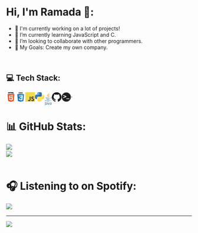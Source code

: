 # Hi, I'm Ramada 👋:
- 🔭 I'm currently working on a lot of projects!
- 🌱 I’m currently learning JavaScript and C.
- 👯 I’m looking to collaborate with other programmers.
- 🥅 My Goals: Create my own company.
<br/>

## 💻 Tech Stack:
.
<img align="left" alt="HTML5" width="26px" src="https://raw.githubusercontent.com/github/explore/80688e429a7d4ef2fca1e82350fe8e3517d3494d/topics/html/html.png" />
<img align="left" alt="CSS3" width="26px" src="https://raw.githubusercontent.com/github/explore/80688e429a7d4ef2fca1e82350fe8e3517d3494d/topics/css/css.png" />
<img align="left" alt="JavaScript" width="26px" src="https://raw.githubusercontent.com/github/explore/80688e429a7d4ef2fca1e82350fe8e3517d3494d/topics/javascript/javascript.png" />
<img align="left" alt="Phyton" width="26px" src="icons/python.png" />
<img align="left" alt="Java" width="20px" src="icons/java.png" />
<img align="left" alt="GitHub" width="26px" src="https://raw.githubusercontent.com/github/explore/78df643247d429f6cc873026c0622819ad797942/topics/github/github.png" />
<img align="left" alt="Terminal" width="26px" src="https://raw.githubusercontent.com/github/explore/80688e429a7d4ef2fca1e82350fe8e3517d3494d/topics/terminal/terminal.png" />
<br />
<br />

# 📊 GitHub Stats:
![](https://github-readme-stats.vercel.app/api?username=tRamada&theme=dark&hide_border=false&include_all_commits=false&count_private=false)<br/>
![](https://github-readme-stats.vercel.app/api/top-langs/?username=tRamada&theme=dark&hide_border=false&include_all_commits=false&count_private=false&layout=compact)
<br />
<br />

# 🎧 Listening to on Spotify:
![](https://spotify-github-profile.vercel.app/api/view?uid=1192424834&cover_image=true&theme=default&show_offline=false&background_color=121212&interchange=false)  

---
[![](https://visitcount.itsvg.in/api?id=tRamada&icon=0&color=0)](https://visitcount.itsvg.in)

